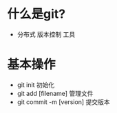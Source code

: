 # 什么是git?
  - 分布式 版本控制 工具

# 基本操作
  - git init 初始化
  - git add [filename] 管理文件
  - git commit -m [version] 提交版本